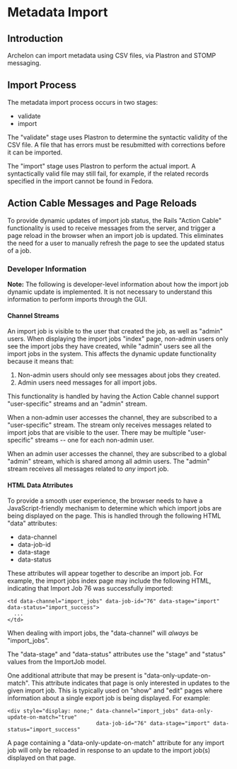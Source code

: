 # Metadata Import

## Introduction

Archelon can import metadata using CSV files, via Plastron and STOMP
messaging.

## Import Process

The metadata import process occurs in two stages:

* validate
* import

The "validate" stage uses Plastron to determine the syntactic validity of the
CSV file. A file that has errors must be resubmitted with corrections before
it can be imported.

The "import" stage uses Plastron to perform the actual import. A syntactically
valid file may still fail, for example, if the related records specified in the
import cannot be found in Fedora.

## Action Cable Messages and Page Reloads

To provide dynamic updates of import job status, the Rails "Action Cable"
functionality is used to receive messages from the server, and trigger a page
reload in the browser when an import job is updated. This eliminates the need
for a user to manually refresh the page to see the updated status of a job.

### Developer Information

**Note:** The following is developer-level information about how the import
job dynamic update is implemented. It is not necessary to understand this
information to perform imports through the GUI.

#### Channel Streams

An import job is visible to the user that created the job, as well as "admin"
users. When displaying the import jobs "index" page, non-admin users only see
the import jobs they have created, while "admin" users see all the import jobs
in the system. This affects the dynamic update functionality because it means
that:

1) Non-admin users should only see messages about jobs they created.
1) Admin users need messages for all import jobs.

This functionality is handled by having the Action Cable channel support
"user-specific" streams and an "admin" stream.

When a non-admin user accesses the channel, they are subscribed to a
"user-specific" stream. The stream only receives messages related to import
jobs that are visible to the user. There may be multiple "user-specific"
streams -- one for each non-admin user.

When an admin user accesses the channel, they are subscribed to a global "admin"
stream, which is shared among all admin users. The "admin" stream receives all
messages related to *any* import job.

#### HTML Data Atrributes

To provide a smooth user experience, the browser needs to have a
JavaScript-friendly mechanism to determine which which import jobs are being
displayed on the page. This is handled through the following HTML "data"
attributes:

* data-channel
* data-job-id
* data-stage
* data-status

These attributes will appear together to describe an import job. For example,
the import jobs index page may include the following HTML, indicating that
Import Job 76 was successfully imported:

```
<td data-channel="import_jobs" data-job-id="76" data-stage="import" data-status="import_success">
  ...
</td>
```

When dealing with import jobs, the "data-channel" will _always_ be
"import_jobs".

The "data-stage" and "data-status" attributes use the "stage" and "status"
values from the ImportJob model.

One additional attribute that may be present is "data-only-update-on-match".
This attribute indicates that page is only interested in updates to the given
import job. This is typically used on "show" and "edit" pages where information
about a single export job is being displayed. For example:

```
<div style="display: none;" data-channel="import_jobs" data-only-update-on-match="true"
                            data-job-id="76" data-stage="import" data-status="import_success"
```

A page containing a "data-only-update-on-match" attribute for any import job
will only be reloaded in response to an update to the import job(s) displayed
on that page.
